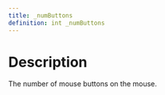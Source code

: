 ```yaml
---
title: _numButtons
definition: int _numButtons
---
```


# Description
The number of mouse buttons on the mouse.
